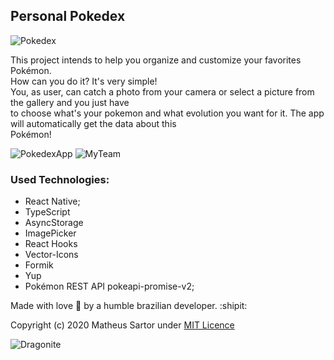 ## Personal Pokedex

![Pokedex](https://cdn.bulbagarden.net/upload/4/4b/Pok%C3%A9dex_logo.png)

This project intends to help you organize and customize your favorites Pokémon.  
How can you do it? It's very simple!  
You, as user, can catch a photo from your camera or select a picture from the gallery and you just have  
to choose what's your pokemon and what evolution you want for it. The app will automatically get the data about this  
Pokémon!

![PokedexApp](https://i.ibb.co/SxjCc8c/home.jpg) ![MyTeam](https://i.ibb.co/pzmXNxN/myteam.jpg) 

### Used Technologies:

- React Native;
- TypeScript
- AsyncStorage
- ImagePicker
- React Hooks
- Vector-Icons
- Formik
- Yup
- Pokémon REST API pokeapi-promise-v2;

Made with love :purple_heart: by a humble brazilian developer. :shipit:

Copyright (c) 2020 Matheus Sartor 
under [MIT Licence](/LICENSE)

![Dragonite](https://assets.pokemon.com/assets/cms2/img/pokedex/full/149.png)
